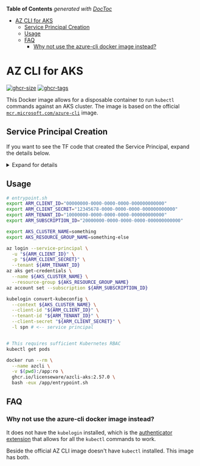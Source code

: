 <!-- START doctoc generated TOC please keep comment here to allow auto update -->
<!-- DON'T EDIT THIS SECTION, INSTEAD RE-RUN doctoc TO UPDATE -->
**Table of Contents**  *generated with [DocToc](https://github.com/thlorenz/doctoc)*

- [AZ CLI for AKS](#az-cli-for-aks)
  - [Service Principal Creation](#service-principal-creation)
  - [Usage](#usage)
  - [FAQ](#faq)
    - [Why not use the azure-cli docker image instead?](#why-not-use-the-azure-cli-docker-image-instead)

<!-- END doctoc generated TOC please keep comment here to allow auto update -->

# AZ CLI for AKS

[![ghcr-size](https://ghcr-badge.egpl.dev/licenseware/azcli-aks/size)](https://github.com/orgs/licenseware/packages/container/package/azcli-aks)
[![ghcr-tags](https://ghcr-badge.egpl.dev/licenseware/azcli-aks/latest_tag?label=latest-tag)](https://github.com/orgs/licenseware/packages/container/package/azcli-aks)

This Docker image allows for a disposable container to run `kubectl` commands
against an AKS cluster. The image is based on the official [`mcr.microsoft.com/azure-cli`][AZ CLI Official Docker] image.

## Service Principal Creation

If you want to see the TF code that created the Service Principal, expand the
details below.

<details>
<summary>Expand for details</summary>

```terraform
data "azuread_client_config" "current" {}
data "azurerm_subscription" "current" {}

data "azurerm_kubernetes_cluster" "this" {
  name                = "my-aks-cluster"
  resource_group_name = "my-rg"
}


resource "azuread_application" "this" {
  display_name = "my-aks-app"
  owners       = [data.azuread_client_config.current.object_id]
}

resource "azuread_service_principal" "this" {
  app_role_assignment_required = false
  client_id                    = azuread_application.this.client_id
  owners                       = [data.azuread_client_config.current.object_id]
}

resource "time_rotating" "this" {
  rotation_days = 7
}

resource "azuread_service_principal_password" "this" {
  service_principal_id = azuread_service_principal.this.object_id
  rotate_when_changed = {
    rotation = time_rotating.this.id
  }
}

resource "azurerm_role_assignment" "aks_rbac" {
  principal_id         = azuread_service_principal.this.object_id
  role_definition_name = "Azure Kubernetes Service Cluster User Role"
  scope                = data.azurerm_kubernetes_cluster.this.id
}

output "client_id" {
  value = azuread_service_principal.this.client_id
}

output "client_secret" {
  value     = azuread_service_principal_password.this.value
  sensitive = true
}
```

</details>

## Usage

```bash
# entrypoint.sh
export ARM_CLIENT_ID="00000000-0000-0000-0000-000000000000"
export ARM_CLIENT_SECRET="12345678-0000-0000-0000-000000000000"
export ARM_TENANT_ID="10000000-0000-0000-0000-000000000000"
export ARM_SUBSCRIPTION_ID="20000000-0000-0000-0000-000000000000"

export AKS_CLUSTER_NAME=something
export AKS_RESOURCE_GROUP_NAME=something-else

az login --service-principal \
  -u "${ARM_CLIENT_ID}" \
  -p "${ARM_CLIENT_SECRET}" \
  --tenant ${ARM_TENANT_ID}
az aks get-credentials \
  --name ${AKS_CLUSTER_NAME} \
  --resource-group ${AKS_RESOURCE_GROUP_NAME}
az account set --subscription ${ARM_SUBSCRIPTION_ID}

kubelogin convert-kubeconfig \
  --context ${AKS_CLUSTER_NAME} \
  --client-id "${ARM_CLIENT_ID}" \
  --tenant-id "${ARM_TENANT_ID}" \
  --client-secret "${ARM_CLIENT_SECRET}" \
  -l spn # <-- service principal


# This requires sufficient Kubernetes RBAC
kubectl get pods
```

```bash
docker run --rm \
  --name azcli \
  -v $(pwd):/app:ro \
  ghcr.io/licenseware/azcli-aks:2.57.0 \
  bash -eux /app/entrypoint.sh
```

## FAQ

### Why not use the azure-cli docker image instead?

It does not have the `kubelogin` installed, which is the [authenticator extension][kubelogin extension]
that allows for all the `kubectl` commands to work.

Beside the official AZ CLI image doesn't have `kubectl` installed. This image
has both.

[kubelogin extension]: https://github.com/Azure/kubelogin
[AZ CLI Official Docker]: https://mcr.microsoft.com/en-us/product/azure-cli/tags
